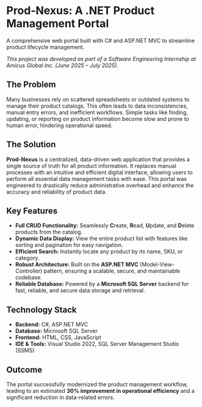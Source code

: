 # Prod-Nexus: A .NET Product Management Portal

A comprehensive web portal built with C# and ASP.NET MVC to streamline product lifecycle management.

*This project was developed as part of a Software Engineering Internship at Amicus Global Inc. (June 2025 – July 2025).*

## The Problem

Many businesses rely on scattered spreadsheets or outdated systems to manage their product catalogs. This often leads to data inconsistencies, manual entry errors, and inefficient workflows. Simple tasks like finding, updating, or reporting on product information become slow and prone to human error, hindering operational speed.

## The Solution

**Prod-Nexus** is a centralized, data-driven web application that provides a single source of truth for all product information. It replaces manual processes with an intuitive and efficient digital interface, allowing users to perform all essential data management tasks with ease. This portal was engineered to drastically reduce administrative overhead and enhance the accuracy and reliability of product data.

## Key Features

-   **Full CRUD Functionality:** Seamlessly **C**reate, **R**ead, **U**pdate, and **D**elete products from the catalog.
-   **Dynamic Data Display:** View the entire product list with features like sorting and pagination for easy navigation.
-   **Efficient Search:** Instantly locate any product by its name, SKU, or category.
-   **Robust Architecture:** Built on the **ASP.NET MVC** (Model-View-Controller) pattern, ensuring a scalable, secure, and maintainable codebase.
-   **Reliable Database:** Powered by a **Microsoft SQL Server** backend for fast, reliable, and secure data storage and retrieval.

## Technology Stack

-   **Backend:** C#, ASP.NET MVC
-   **Database:** Microsoft SQL Server
-   **Frontend:** HTML, CSS, JavaScript
-   **IDE & Tools:** Visual Studio 2022, SQL Server Management Studio (SSMS)

## Outcome

The portal successfully modernized the product management workflow, leading to an estimated **30% improvement in operational efficiency** and a significant reduction in data-related errors.
